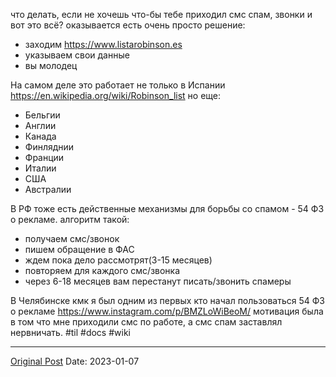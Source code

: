 что делать, если не хочешь что-бы тебе приходил смс спам, звонки и вот это всё? оказывается есть очень просто решение: 
- заходим https://www.listarobinson.es
- указываем свои данные
- вы молодец

На самом деле это работает не только в Испании https://en.wikipedia.org/wiki/Robinson_list но еще:
- Бельгии
- Англии
- Канада
- Финляднии
- Франции
- Италии
- США
- Австралии


В РФ тоже есть действенные механизмы для борьбы со спамом - 54 ФЗ о рекламе. алгоритм такой:
- получаем смс/звонок
- пишем обращение в ФАС
- ждем пока дело рассмотрят(3-15 месяцев)
- повторяем для каждого смс/звонка
- через 6-18 месяцев вам перестанут писать/звонить спамеры

В Челябинске кмк я был одним из первых кто начал пользоваться 54 ФЗ о рекламе https://www.instagram.com/p/BMZLoWiBeoM/ мотивация была в том что мне приходили смс по работе, а смс спам заставлял нервничать. #til #docs #wiki

---
[Original Post](https://t.me/lev2tarragona/812)
Date: 2023-01-07
